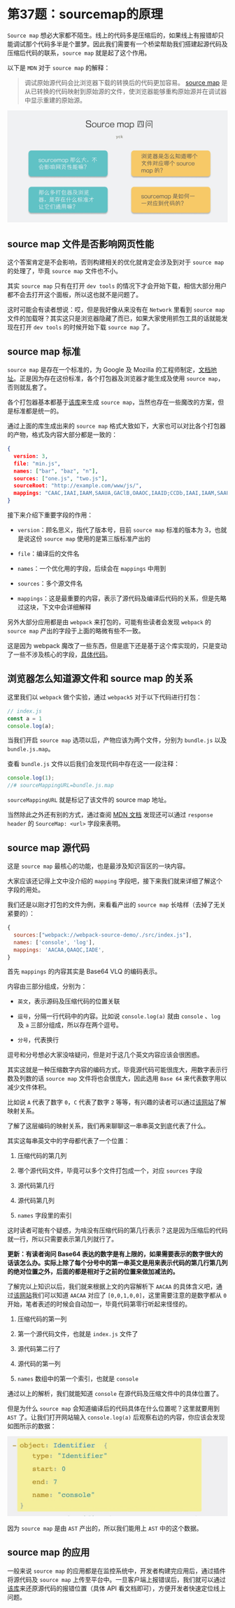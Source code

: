 # 第37题：sourcemap的原理

`Source map` 想必大家都不陌生。线上的代码多是压缩后的，如果线上有报错却只能调试那个代码多半是个噩梦。因此我们需要有一个桥梁帮助我们搭建起源代码及压缩后代码的联系，`source map` 就是起了这个作用。

以下是 `MDN` 对于 `source map` 的解释：

> 调试原始源代码会比浏览器下载的转换后的代码更加容易。 [source map](https://web.dev/learn/) 是从已转换的代码映射到原始源的文件，使浏览器能够重构原始源并在调试器中显示重建的原始源。

<!-- <img :src="$withBase('/assets/jsInterview/jsInterviewQuestion/1658191256265.jpg')" alt="demo"/> -->

![demo](/assets/jsInterview/jsInterviewQuestion/1658191256265.jpg)

## source map 文件是否影响网页性能

这个答案肯定是不会影响，否则构建相关的优化就肯定会涉及到对于 `source map` 的处理了，毕竟 `source map` 文件也不小。

其实 `source map` 只有在打开 `dev tools` 的情况下才会开始下载，相信大部分用户都不会去打开这个面板，所以这也就不是问题了。

这时可能会有读者想说：哎，但是我好像从来没有在 `Network` 里看到 `source map` 文件的加载呀？其实这只是浏览器隐藏了而已，如果大家使用抓包工具的话就能发现在打开 `dev tools` 的时候开始下载 `source map` 了。

## source map 标准

`source map` 是存在一个标准的，为 Google 及 Mozilla 的工程师制定，[文档地址](https://docs.google.com/document/d/1U1RGAehQwRypUTovF1KRlpiOFze0b-_2gc6fAH0KY0k/edit)。正是因为存在这份标准，各个打包器及浏览器才能生成及使用 `source map`，否则就乱套了。

各个打包器基本都基于[该库](https://github.com/mozilla/source-map)来生成 `source map`，当然也存在一些魔改的方案，但是标准都是统一的。

通过上面的库生成出来的 `source map` 格式大致如下，大家也可以对比各个打包器的产物，格式及内容大部分都是一致的：

```json
{
  version: 3,
  file: "min.js",
  names: ["bar", "baz", "n"],
  sources: ["one.js", "two.js"],
  sourceRoot: "http://example.com/www/js/",
  mappings: "CAAC,IAAI,IAAM,SAAUA,GAClB,OAAOC,IAAID;CCDb,IAAI,IAAM,SAAUE,GAClB,OAAOA"
}
```

接下来介绍下重要字段的作用：

* `version`：顾名思义，指代了版本号，目前 `source map` 标准的版本为 3，也就是说这份 `source map` 使用的是第三版标准产出的

* `file`：编译后的文件名

* `names`：一个优化用的字段，后续会在 `mappings` 中用到

* `sources`：多个源文件名

* `mappings`：这是最重要的内容，表示了源代码及编译后代码的关系，但是先略过这块，下文中会详细解释

另外大部分应用都是由 `webpack` 来打包的，可能有些读者会发现 `webpack` 的 `source map` 产出的字段于上面的略微有些不一致。

这是因为 webpack 魔改了一些东西，但是底下还是基于这个库实现的，只是变动了一些不涉及核心的字段，[具体代码](https://github.com/webpack/webpack-sources/blob/main/lib/SourceMapSource.js)。

## 浏览器怎么知道源文件和 source map 的关系

这里我们以 `webpack` 做个实验，通过 `webpack5` 对于以下代码进行打包：

```js
// index.js
const a = 1
console.log(a);
```

当我们开启 `source map` 选项以后，产物应该为两个文件，分别为 `bundle.js` 以及 `bundle.js.map`。

查看 `bundle.js` 文件以后我们会发现代码中存在这一一段注释：

```js
console.log(1);
//# sourceMappingURL=bundle.js.map
```

`sourceMappingURL` 就是标记了该文件的 source map 地址。

当然除此之外还有别的方式，通过查阅 [MDN 文档](https://developer.mozilla.org/zh-CN/docs/Web/HTTP/Headers/SourceMap) 发现还可以通过 `response header` 的 `SourceMap: <url>` 字段来表明。

## source map 源代码

这是 `source map` 最核心的功能，也是最涉及知识盲区的一块内容。

大家应该还记得上文中没介绍的 `mapping` 字段吧，接下来我们就来详细了解这个字段的用处。

我们还是以刚才打包的文件为例，来看看产出的 `source map` 长啥样（去掉了无关紧要的）：

```js
{
  sources:["webpack://webpack-source-demo/./src/index.js"],
  names: ['console', 'log'],
  mappings: 'AACAA,QAAQC,IADE',
}
```

首先 `mappings` 的内容其实是 Base64 VLQ 的编码表示。

内容由三部分组成，分别为：

* `英文`，表示源码及压缩代码的位置关联

* `逗号`，分隔一行代码中的内容。比如说 `console.log(a)` 就由 `console` 、`log` 及 `a` 三部分组成，所以存在两个逗号。

* `分号`，代表换行

逗号和分号想必大家没啥疑问，但是对于这几个英文内容应该会很困惑。

其实这就是一种压缩数字内容的编码方式，毕竟源代码可能很庞大，用数字表示行数及列数的话 `source map` 文件将也会很庞大，因此选用 `Base 64` 来代表数字用以减少文件体积。

比如说 `A` 代表了数字 `0`，`C` 代表了数字 `2` 等等，有兴趣的读者可以通过[该网站](https://www.murzwin.com/base64vlq.html)了解映射关系。

了解了这层编码的映射关系，我们再来聊聊这一串串英文到底代表了什么。

其实这每串英文中的字母都代表了一个位置：

1. 压缩代码的第几列

2. 哪个源代码文件，毕竟可以多个文件打包成一个，对应 `sources` 字段

3. 源代码第几行

4. 源代码第几列

5. `names` 字段里的索引

这时读者可能有个疑惑，为啥没有压缩代码的第几行表示？这是因为压缩后的代码就一行，所以只需要表示第几列就行了。

**更新：有读者询问 Base64 表达的数字是有上限的，如果需要表示的数字很大的话该怎么办。实际上除了每个分号中的第一串英文是用来表示代码的第几行第几列的绝对位置之外，后面的都是相对于之前的位置来做加减法的。**

了解完以上知识以后，我们就来根据上文的内容解析下 `AACAA` 的具体含义吧，通过[该网站](https://www.murzwin.com/base64vlq.html)我们可以知道 `AACAA` 对应了 `[0,0,1,0,0]`，这里需要注意的是数字都从 `0` 开始，笔者表述的时候会自动加一，毕竟代码第零行听起来怪怪的。

1. 压缩代码的第一列

2. 第一个源代码文件，也就是 `index.js` 文件了

3. 源代码第二行了

4. 源代码的第一列

5. `names` 数组中的第一个索引，也就是 `console`

通过以上的解析，我们就能知道 `console` 在源代码及压缩文件中的具体位置了。

但是为什么 `source map` 会知道编译后的代码具体在什么位置呢？这里就要用到 `AST` 了。让我们打开网站输入 `console.log(a)` 后观察右边的内容，你应该会发现如图所示的数据：

<!-- <img :src="$withBase('/assets/jsInterview/jsInterviewQuestion/1658191898758.jpg')" alt="demo"/> -->

![demo](/assets/jsInterview/jsInterviewQuestion/1658191898758.jpg)

因为 `source map` 是由 `AST` 产出的，所以我们能用上 `AST` 中的这个数据。

## source map 的应用

一般来说 `source map` 的应用都是在监控系统中，开发者构建完应用后，通过插件将源代码及 `source map` 上传至平台中。一旦客户端上报错误后，我们就可以通过[该库](https://github.com/mozilla/source-map)来还原源代码的报错位置（具体 API 看文档即可），方便开发者快速定位线上问题。
